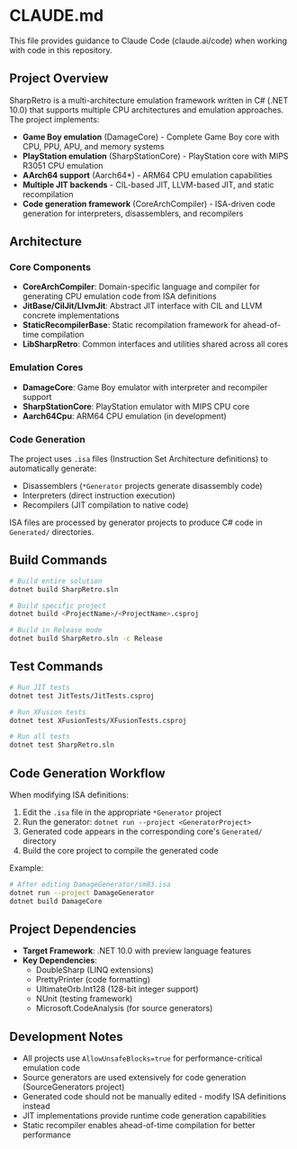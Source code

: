 # CLAUDE.md

This file provides guidance to Claude Code (claude.ai/code) when working with code in this repository.

## Project Overview

SharpRetro is a multi-architecture emulation framework written in C# (.NET 10.0) that supports multiple CPU architectures and emulation approaches. The project implements:

- **Game Boy emulation** (DamageCore) - Complete Game Boy core with CPU, PPU, APU, and memory systems
- **PlayStation emulation** (SharpStationCore) - PlayStation core with MIPS R3051 CPU emulation  
- **AArch64 support** (Aarch64*) - ARM64 CPU emulation capabilities
- **Multiple JIT backends** - CIL-based JIT, LLVM-based JIT, and static recompilation
- **Code generation framework** (CoreArchCompiler) - ISA-driven code generation for interpreters, disassemblers, and recompilers

## Architecture

### Core Components

- **CoreArchCompiler**: Domain-specific language and compiler for generating CPU emulation code from ISA definitions
- **JitBase/CilJit/LlvmJit**: Abstract JIT interface with CIL and LLVM concrete implementations  
- **StaticRecompilerBase**: Static recompilation framework for ahead-of-time compilation
- **LibSharpRetro**: Common interfaces and utilities shared across all cores

### Emulation Cores

- **DamageCore**: Game Boy emulator with interpreter and recompiler support
- **SharpStationCore**: PlayStation emulator with MIPS CPU core
- **Aarch64Cpu**: ARM64 CPU emulation (in development)

### Code Generation

The project uses `.isa` files (Instruction Set Architecture definitions) to automatically generate:
- Disassemblers (`*Generator` projects generate disassembly code)
- Interpreters (direct instruction execution)  
- Recompilers (JIT compilation to native code)

ISA files are processed by generator projects to produce C# code in `Generated/` directories.

## Build Commands

```bash
# Build entire solution
dotnet build SharpRetro.sln

# Build specific project
dotnet build <ProjectName>/<ProjectName>.csproj

# Build in Release mode
dotnet build SharpRetro.sln -c Release
```

## Test Commands

```bash
# Run JIT tests
dotnet test JitTests/JitTests.csproj

# Run XFusion tests  
dotnet test XFusionTests/XFusionTests.csproj

# Run all tests
dotnet test SharpRetro.sln
```

## Code Generation Workflow

When modifying ISA definitions:

1. Edit the `.isa` file in the appropriate `*Generator` project
2. Run the generator: `dotnet run --project <GeneratorProject>`
3. Generated code appears in the corresponding core's `Generated/` directory
4. Build the core project to compile the generated code

Example:
```bash
# After editing DamageGenerator/sm83.isa
dotnet run --project DamageGenerator
dotnet build DamageCore
```

## Project Dependencies

- **Target Framework**: .NET 10.0 with preview language features
- **Key Dependencies**: 
  - DoubleSharp (LINQ extensions)
  - PrettyPrinter (code formatting)  
  - UltimateOrb.Int128 (128-bit integer support)
  - NUnit (testing framework)
  - Microsoft.CodeAnalysis (for source generators)

## Development Notes

- All projects use `AllowUnsafeBlocks=true` for performance-critical emulation code
- Source generators are used extensively for code generation (SourceGenerators project)
- Generated code should not be manually edited - modify ISA definitions instead
- JIT implementations provide runtime code generation capabilities
- Static recompiler enables ahead-of-time compilation for better performance